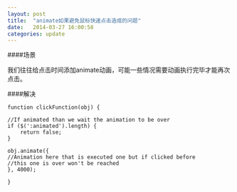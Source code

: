 ```yaml
---
layout: post
title:  "animate如果避免鼠标快速点击造成的问题"
date:   2014-03-27 16:00:58
categories: update
---
```


####场景

我们往往给点击时间添加animate动画，可能一些情况需要动画执行完毕才能再次点击。

####解决

```
function clickFunction(obj) {

//If animated than we wait the animation to be over
if ($(':animated').length) {
    return false;
}
 
obj.animate({
//Animation here that is executed one but if clicked before
//this one is over won't be reached
}, 4000);

}
```